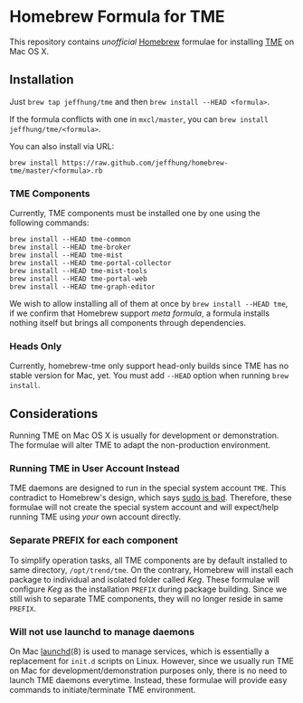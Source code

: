 Homebrew Formula for TME
========================

This repository contains *unofficial* [Homebrew][brew] formulae for installing
[TME][tme] on Mac OS X.

Installation
------------

Just `brew tap jeffhung/tme` and then `brew install --HEAD <formula>`.

If the formula conflicts with one in `mxcl/master`, you can
`brew install jeffhung/tme/<formula>`.

You can also install via URL:

	brew install https://raw.github.com/jeffhung/homebrew-tme/master/<formula>.rb

### TME Components

Currently, TME components must be installed one by one using the following
commands:

	brew install --HEAD tme-common
	brew install --HEAD tme-broker
	brew install --HEAD tme-mist
	brew install --HEAD tme-portal-collector
	brew install --HEAD tme-mist-tools
	brew install --HEAD tme-portal-web
	brew install --HEAD tme-graph-editor

We wish to allow installing all of them at once by `brew install --HEAD tme`,
if we confirm that Homebrew support *meta formula*, a formula installs nothing
itself but brings all components through dependencies.

### Heads Only

Currently, homebrew-tme only support head-only builds since TME has no stable
version for Mac, yet. You must add `--HEAD` option when running `brew install`.

Considerations
--------------

Running TME on Mac OS X is usually for development or demonstration. The
formulae will alter TME to adapt the non-production environment.

### Running TME in User Account Instead

TME daemons are designed to run in the special system account `TME`. This
contradict to Homebrew's design, which says [sudo is bad][badsudo].  Therefore,
these formulae will not create the special system account and will expect/help
running TME using *your* own account directly.

### Separate PREFIX for each component

To simplify operation tasks, all TME components are by default installed to
same directory, `/opt/trend/tme`. On the contrary, Homebrew will install each
package to individual and isolated folder called *Keg*. These formulae will
configure *Keg* as the installation `PREFIX` during package building. Since we
still wish to separate TME components, they will no longer reside in same
`PREFIX`.

### Will not use launchd to manage daemons

On Mac [launchd][launchd](8) is used to manage services, which is essentially
a replacement for `init.d` scripts on Linux. However, since we usually run TME
on Mac for development/demonstration purposes only, there is no need to launch
TME daemons everytime. Instead, these formulae will provide easy commands to
initiate/terminate TME environment.


[brew]: http://mxcl.github.com/homebrew/
[tme]:  http://trendmicro.github.com/tme/
[badsudo]: https://github.com/mxcl/homebrew/wiki/FAQ#wiki-sudo
[launchd]: http://en.wikipedia.org/wiki/Launchd

